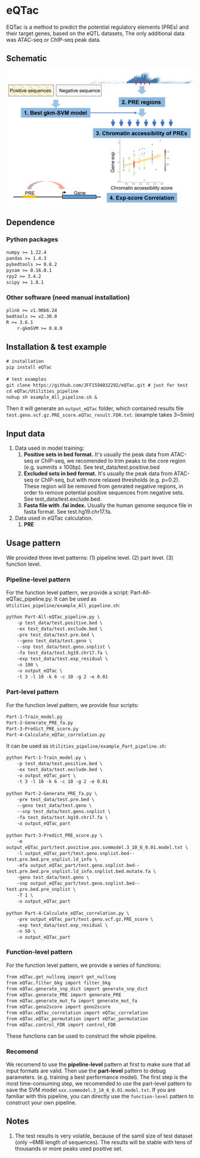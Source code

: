 # eQTac
EQTac is a method to predict the potential regulatory elements (PREs) and their target genes, based on the eQTL datasets, The only additional data was ATAC-seq or ChIP-seq peak data. 
## Schematic 
![](imgs\Schematic.png)
## Dependence
### Python packages
```
numpy >= 1.22.4
pandas >= 1.4.3
pybedtools >= 0.8.2
pysam >= 0.16.0.1
rpy2 >= 3.4.2
scipy >= 1.8.1
```
### Other software (need manual installation)
```
plink >= v1.90b6.24
bedtools >= v2.30.0
R >= 3.6.1
    r-gkmSVM >= 0.8.0
```
## Installation & test example
```
# installation
pip install eQTac 

# test examples
git clone https://github.com/JFF1594032292/eQTac.git # just for test
cd eQTac/Utilities_pipeline
nohup sh example_All_pipeline.sh &
```
Then it will generate an `output_eQTac` folder, which contained results file `test.geno.vcf.gz.PRE_score.eQTac_result.FDR.txt`. (example takes 3~5min)

## Input data
1. Data used in model training:
    1. **Positive sets in bed format.** It's usually the peak data from ATAC-seq or ChIP-seq, we recomended to trim peaks to the core region (e.g. summits $\pm$ 100bp). See test_data/test.positive.bed
    2. **Excluded sets in bed format.** It's usually the peak data from ATAC-seq or ChIP-seq, but with more relaxed thresholds (e.g. p=0.2). These region will be removed from genrated negative regions, in order to remove potential positive sequences from negative sets. See test_data/test.exclude.bed.
    3. **Fasta file with .fai index.** Usually the human genome sequnce file in fasta format. See test.hg19.chr17.fa.
2. Data used in eQTac calculation.
    1. **PRE**
## Usage pattern
We provided three level patterns: (1) pipeline level. (2) part level. (3) function level.
### Pipeline-level pattern
For the function level pattern, we provide a script: Part-All-eQTac_pipeline.py.
It can be used as `Utilities_pipeline/example_All_pipeline.sh`:
```
python Part-All-eQTac_pipeline.py \
	-p test_data/test.positive.bed \
	-ex test_data/test.exclude.bed \
	-pre test_data/test.pre.bed \
	--geno test_data/test.geno \
	--snp test_data/test.geno.snplist \
	-fa test_data/test.hg19.chr17.fa \
	-exp test_data/test.exp_residual \
	-n 100 \
	-o output_eQTac \
	-t 3 -l 10 -k 6 -c 10 -g 2 -e 0.01
```
### Part-level pattern
For the function level pattern, we provide four scripts:
```
Part-1-Train_model.py
Part-2-Generate_PRE_fa.py
Part-3-Predict_PRE_score.py
Part-4-Calculate_eQTac_correlation.py
```
It can be used as `Utilities_pipeline/example_Part_pipeline.sh`:
```
python Part-1-Train_model.py \
	-p test_data/test.positive.bed \
	-ex test_data/test.exclude.bed \
	-o output_eQTac_part \
	-t 3 -l 10 -k 6 -c 10 -g 2 -e 0.01

python Part-2-Generate_PRE_fa.py \
	-pre test_data/test.pre.bed \
	--geno test_data/test.geno \
	--snp test_data/test.geno.snplist \
	-fa test_data/test.hg19.chr17.fa \
	-o output_eQTac_part

python Part-3-Predict_PRE_score.py \
	-m output_eQTac_part/test.positive.pos.svmmodel.3_10_6_0.01.model.txt \
	-l output_eQTac_part/test.geno.snplist.bed--test.pre.bed.pre_snplist.ld_info \
	-mfa output_eQTac_part/test.geno.snplist.bed--test.pre.bed.pre_snplist.ld_info.snplist.bed.mutate.fa \
	-geno test_data/test.geno \
	-snp output_eQTac_part/test.geno.snplist.bed--test.pre.bed.pre_snplist \
	-T 1 \
	-o output_eQTac_part

python Part-4-Calculate_eQTac_correlation.py \
	-pre output_eQTac_part/test.geno.vcf.gz.PRE_score \
	-exp test_data/test.exp_residual \
	-n 50 \
	-o output_eQTac_part
```
### Function-level pattern
For the function level pattern, we provide a series of functions:
```
from eQTac.get_nullseq import get_nullseq
from eQTac.filter_bkg import filter_bkg
from eQTac.generate_snp_dict import generate_snp_dict
from eQTac.generate_PRE import generate_PRE
from eQTac.generate_mut_fa import generate_mut_fa
from eQTac.geno2score import geno2score
from eQTac.eQTac_correlation import eQTac_correlation
from eQTac.eQTac_permutation import eQTac_permutation
from eQTac.control_FDR import control_FDR
```
These functions can be used to construct the whole pipeline.
### Recomend
We recomend to use the **pipeline-level** pattern at first to make sure that all input formats are valid. 
Then use the **part-level** pattern to debug parameters. (e.g. training a best performance model). The first step is the most time-consuming step, we recomended to use the part-level pattern to save the SVM model `xxx.svmmodel.3_10_6_0.01.model.txt`.
If you are familiar with this pipeline, you can directly use the `function-level` pattern to construct your own pipeline.
## Notes
1. The test results is very volatile, because of the samll size of test dataset (only ~6MB length of sequences). The results will be stable with tens of thousands or more peaks used positive set.